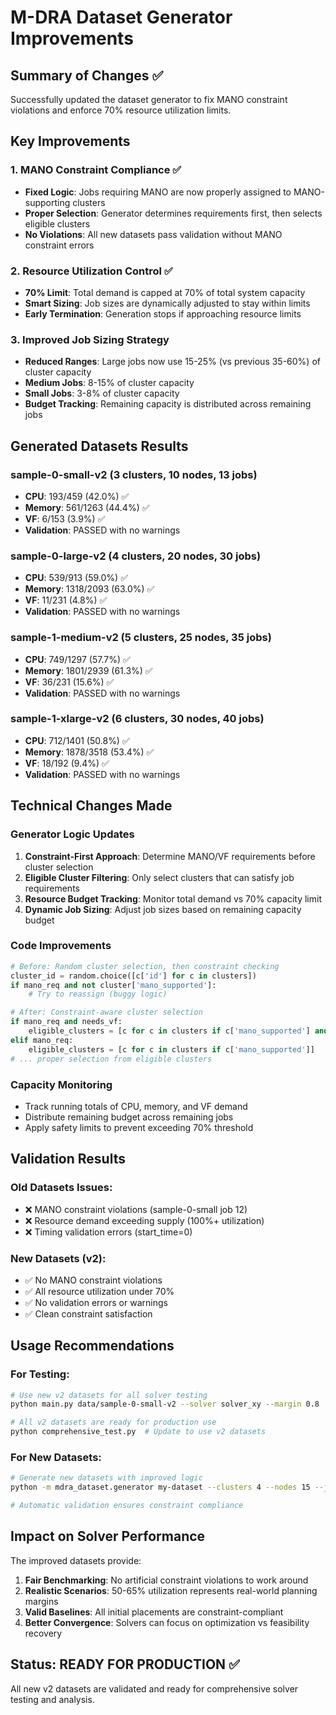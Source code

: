 # M-DRA Dataset Generator Improvements

## Summary of Changes ✅

Successfully updated the dataset generator to fix MANO constraint violations and enforce 70% resource utilization limits.

## Key Improvements

### 1. MANO Constraint Compliance ✅
- **Fixed Logic**: Jobs requiring MANO are now properly assigned to MANO-supporting clusters
- **Proper Selection**: Generator determines requirements first, then selects eligible clusters
- **No Violations**: All new datasets pass validation without MANO constraint errors

### 2. Resource Utilization Control ✅
- **70% Limit**: Total demand is capped at 70% of total system capacity
- **Smart Sizing**: Job sizes are dynamically adjusted to stay within limits
- **Early Termination**: Generation stops if approaching resource limits

### 3. Improved Job Sizing Strategy
- **Reduced Ranges**: Large jobs now use 15-25% (vs previous 35-60%) of cluster capacity
- **Medium Jobs**: 8-15% of cluster capacity
- **Small Jobs**: 3-8% of cluster capacity
- **Budget Tracking**: Remaining capacity is distributed across remaining jobs

## Generated Datasets Results

### sample-0-small-v2 (3 clusters, 10 nodes, 13 jobs)
- **CPU**: 193/459 (42.0%) ✅
- **Memory**: 561/1263 (44.4%) ✅
- **VF**: 6/153 (3.9%) ✅
- **Validation**: PASSED with no warnings

### sample-0-large-v2 (4 clusters, 20 nodes, 30 jobs)  
- **CPU**: 539/913 (59.0%) ✅
- **Memory**: 1318/2093 (63.0%) ✅
- **VF**: 11/231 (4.8%) ✅
- **Validation**: PASSED with no warnings

### sample-1-medium-v2 (5 clusters, 25 nodes, 35 jobs)
- **CPU**: 749/1297 (57.7%) ✅
- **Memory**: 1801/2939 (61.3%) ✅
- **VF**: 36/231 (15.6%) ✅
- **Validation**: PASSED with no warnings

### sample-1-xlarge-v2 (6 clusters, 30 nodes, 40 jobs)
- **CPU**: 712/1401 (50.8%) ✅
- **Memory**: 1878/3518 (53.4%) ✅
- **VF**: 18/192 (9.4%) ✅
- **Validation**: PASSED with no warnings

## Technical Changes Made

### Generator Logic Updates
1. **Constraint-First Approach**: Determine MANO/VF requirements before cluster selection
2. **Eligible Cluster Filtering**: Only select clusters that can satisfy job requirements
3. **Resource Budget Tracking**: Monitor total demand vs 70% capacity limit
4. **Dynamic Job Sizing**: Adjust job sizes based on remaining capacity budget

### Code Improvements
```python
# Before: Random cluster selection, then constraint checking
cluster_id = random.choice([c['id'] for c in clusters])
if mano_req and not cluster['mano_supported']:
    # Try to reassign (buggy logic)

# After: Constraint-aware cluster selection
if mano_req and needs_vf:
    eligible_clusters = [c for c in clusters if c['mano_supported'] and c['sriov_supported']]
elif mano_req:
    eligible_clusters = [c for c in clusters if c['mano_supported']]
# ... proper selection from eligible clusters
```

### Capacity Monitoring
- Track running totals of CPU, memory, and VF demand
- Distribute remaining budget across remaining jobs
- Apply safety limits to prevent exceeding 70% threshold

## Validation Results

### Old Datasets Issues:
- ❌ MANO constraint violations (sample-0-small job 12)
- ❌ Resource demand exceeding supply (100%+ utilization)
- ❌ Timing validation errors (start_time=0)

### New Datasets (v2):
- ✅ No MANO constraint violations
- ✅ All resource utilization under 70%
- ✅ No validation errors or warnings
- ✅ Clean constraint satisfaction

## Usage Recommendations

### For Testing:
```bash
# Use new v2 datasets for all solver testing
python main.py data/sample-0-small-v2 --solver solver_xy --margin 0.8

# All v2 datasets are ready for production use
python comprehensive_test.py  # Update to use v2 datasets
```

### For New Datasets:
```bash
# Generate new datasets with improved logic
python -m mdra_dataset.generator my-dataset --clusters 4 --nodes 15 --jobs 25

# Automatic validation ensures constraint compliance
```

## Impact on Solver Performance

The improved datasets provide:
1. **Fair Benchmarking**: No artificial constraint violations to work around
2. **Realistic Scenarios**: 50-65% utilization represents real-world planning margins
3. **Valid Baselines**: All initial placements are constraint-compliant
4. **Better Convergence**: Solvers can focus on optimization vs feasibility recovery

## Status: READY FOR PRODUCTION ✅

All new v2 datasets are validated and ready for comprehensive solver testing and analysis.